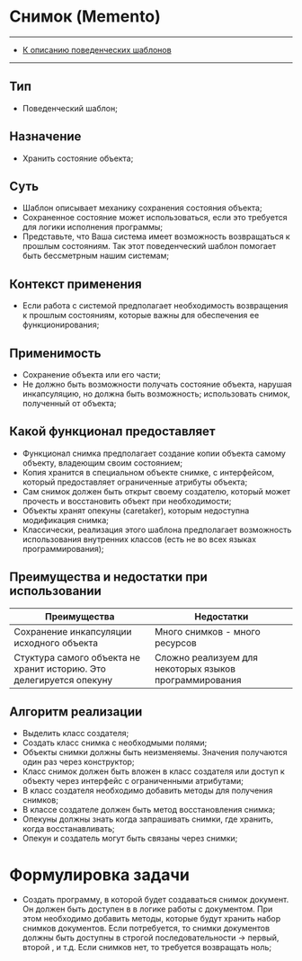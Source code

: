 # Снимок (Memento)
****
* [К описанию поведенческих шаблонов](../README.md)
****

## Тип
* Поведенческий шаблон;

## Назначение
* Хранить состояние объекта;

## Суть
* Шаблон описывает механику сохранения состояния объекта;
* Сохраненное состояние может использоваться,
  если это требуется для логики исполнения программы;
* Представьте, что Ваша система имеет возможность
  возвращаться к прошлым состояниям. Так этот поведенческий шаблон помогает
  быть бессметрным нашим системам;

## Контекст применения
* Если работа с системой предполагает необходимость
  возвращения к прошлым состояниям, которые важны для
  обеспечения ее функционирования;

## Применимость
* Сохранение объекта или его части;
* Не должно быть возможности получать состояние объекта,
  нарушая инкапсуляцию, но должна быть возможность;
  использовать снимок, полученный от объекта;

## Какой функционал предоставляет
* Функционал снимка предполагает
  создание копии объекта самому объекту, владеющим своим состоянием;
* Копия хранится в специальном объекте снимке, с интерфейсом,
  который предоставляет ограниченные атрибуты объекта;
* Сам снимок должен быть открыт своему создателю,
  который может прочесть и восстановить объект при необходимости;
* Объекты хранят опекуны (caretaker), которым недоступна модификация снимка;
* Классически, реализация этого шаблона предполагает
  возможность использования внутренних классов (есть не во всех языках программирования);

## Преимущества и недостатки при использовании
| Преимущества                                                        | Недостатки                                             |
|---------------------------------------------------------------------|--------------------------------------------------------|
| Сохранение инкапсуляции исходного объекта                           | Много снимков - много ресурсов                         |
| Стуктура самого объекта не хранит историю. Это делегируется опекуну | Сложно реализуем для некоторых языков программирования |

## Алгоритм реализации
* Выделить класс создателя;
* Создать класс снимка с необходмыми полями;
* Объекты снимки должны быть неизменяемы.
  Значения получаются один раз через конструктор;
* Класс снимок должен быть вложен в класс
  создателя или доступ к объекту через интерфейс с ограниченными атрибутами;
* В класс создателя необходимо добавить методы для получения снимков;
* В классе создателе должен быть метод восстановления снимка;
* Опекуны должны знать когда запрашивать снимки,
  где хранить, когда восстанавливать;
* Опекун и создатель могут быть связаны через снимки;

# Формулировка задачи
* Создать программу, в которой будет создаваться снимок документ.
  Он должен быть доступен в в логике работы с документом.
  При этом необходимо добавить методы, которые будут хранить набор снимков документов.
  Если потребуется, то снимки документов должны быть доступны в строгой последовательности
  -> первый, второй , и т.д. Если снимков нет, то требуется возвращать ноль;